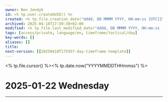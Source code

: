 ```yaml
---
owner: Ben Jendyk
id: <% tp.user.createUUID() %>
created: <% tp.file.creation_date("dddd, DD MMMM YYYY, HH:mm:ss [UTC]Z") %>
archived: 2025-04-18T17:59:30+02:00
modified: <% tp.file.last_modified_date("dddd, DD MMMM YYYY, HH:mm:ss [UTC]Z") %>
tags: [access/private, language/en, timeframe/tactical/day]
key-words: []
aliases: []
title:
next-version: [[20250418T175957-day-timeframe-template]]
---
```


<% tp.file.cursor() %><% tp.date.now("YYYYMMDDTHHmmss") %>

# 2025-01-22 Wednesday

---

